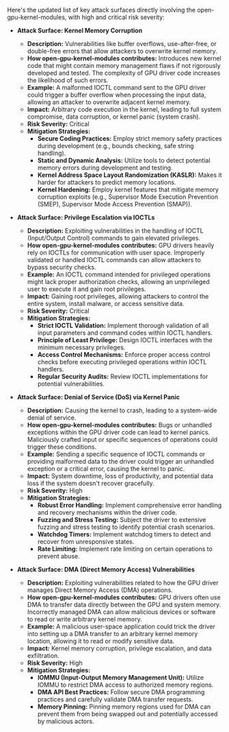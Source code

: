Here's the updated list of key attack surfaces directly involving the open-gpu-kernel-modules, with high and critical risk severity:

* **Attack Surface: Kernel Memory Corruption**
    * **Description:** Vulnerabilities like buffer overflows, use-after-free, or double-free errors that allow attackers to overwrite kernel memory.
    * **How open-gpu-kernel-modules contributes:** Introduces new kernel code that might contain memory management flaws if not rigorously developed and tested. The complexity of GPU driver code increases the likelihood of such errors.
    * **Example:** A malformed IOCTL command sent to the GPU driver could trigger a buffer overflow when processing the input data, allowing an attacker to overwrite adjacent kernel memory.
    * **Impact:** Arbitrary code execution in the kernel, leading to full system compromise, data corruption, or kernel panic (system crash).
    * **Risk Severity:** Critical
    * **Mitigation Strategies:**
        * **Secure Coding Practices:** Employ strict memory safety practices during development (e.g., bounds checking, safe string handling).
        * **Static and Dynamic Analysis:** Utilize tools to detect potential memory errors during development and testing.
        * **Kernel Address Space Layout Randomization (KASLR):** Makes it harder for attackers to predict memory locations.
        * **Kernel Hardening:** Employ kernel features that mitigate memory corruption exploits (e.g., Supervisor Mode Execution Prevention (SMEP), Supervisor Mode Access Prevention (SMAP)).

* **Attack Surface: Privilege Escalation via IOCTLs**
    * **Description:**  Exploiting vulnerabilities in the handling of IOCTL (Input/Output Control) commands to gain elevated privileges.
    * **How open-gpu-kernel-modules contributes:**  GPU drivers heavily rely on IOCTLs for communication with user space. Improperly validated or handled IOCTL commands can allow attackers to bypass security checks.
    * **Example:** An IOCTL command intended for privileged operations might lack proper authorization checks, allowing an unprivileged user to execute it and gain root privileges.
    * **Impact:**  Gaining root privileges, allowing attackers to control the entire system, install malware, or access sensitive data.
    * **Risk Severity:** Critical
    * **Mitigation Strategies:**
        * **Strict IOCTL Validation:** Implement thorough validation of all input parameters and command codes within IOCTL handlers.
        * **Principle of Least Privilege:** Design IOCTL interfaces with the minimum necessary privileges.
        * **Access Control Mechanisms:** Enforce proper access control checks before executing privileged operations within IOCTL handlers.
        * **Regular Security Audits:** Review IOCTL implementations for potential vulnerabilities.

* **Attack Surface: Denial of Service (DoS) via Kernel Panic**
    * **Description:**  Causing the kernel to crash, leading to a system-wide denial of service.
    * **How open-gpu-kernel-modules contributes:** Bugs or unhandled exceptions within the GPU driver code can lead to kernel panics. Maliciously crafted input or specific sequences of operations could trigger these conditions.
    * **Example:** Sending a specific sequence of IOCTL commands or providing malformed data to the driver could trigger an unhandled exception or a critical error, causing the kernel to panic.
    * **Impact:** System downtime, loss of productivity, and potential data loss if the system doesn't recover gracefully.
    * **Risk Severity:** High
    * **Mitigation Strategies:**
        * **Robust Error Handling:** Implement comprehensive error handling and recovery mechanisms within the driver code.
        * **Fuzzing and Stress Testing:**  Subject the driver to extensive fuzzing and stress testing to identify potential crash scenarios.
        * **Watchdog Timers:** Implement watchdog timers to detect and recover from unresponsive states.
        * **Rate Limiting:** Implement rate limiting on certain operations to prevent abuse.

* **Attack Surface: DMA (Direct Memory Access) Vulnerabilities**
    * **Description:**  Exploiting vulnerabilities related to how the GPU driver manages Direct Memory Access (DMA) operations.
    * **How open-gpu-kernel-modules contributes:**  GPU drivers often use DMA to transfer data directly between the GPU and system memory. Incorrectly managed DMA can allow malicious devices or software to read or write arbitrary kernel memory.
    * **Example:** A malicious user-space application could trick the driver into setting up a DMA transfer to an arbitrary kernel memory location, allowing it to read or modify sensitive data.
    * **Impact:**  Kernel memory corruption, privilege escalation, and data exfiltration.
    * **Risk Severity:** High
    * **Mitigation Strategies:**
        * **IOMMU (Input-Output Memory Management Unit):** Utilize IOMMU to restrict DMA access to authorized memory regions.
        * **DMA API Best Practices:** Follow secure DMA programming practices and carefully validate DMA transfer requests.
        * **Memory Pinning:** Pinning memory regions used for DMA can prevent them from being swapped out and potentially accessed by malicious actors.